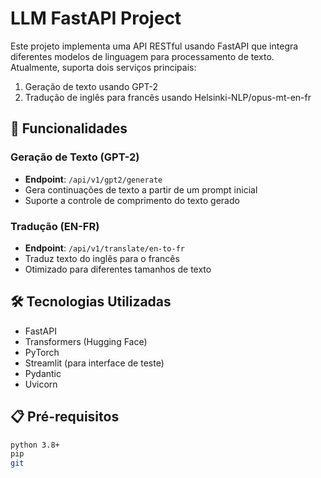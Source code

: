 # LLM FastAPI Project

Este projeto implementa uma API RESTful usando FastAPI que integra diferentes modelos de linguagem para processamento de texto. Atualmente, suporta dois serviços principais:

1. Geração de texto usando GPT-2
2. Tradução de inglês para francês usando Helsinki-NLP/opus-mt-en-fr

## 🚀 Funcionalidades

### Geração de Texto (GPT-2)
- **Endpoint**: `/api/v1/gpt2/generate`
- Gera continuações de texto a partir de um prompt inicial
- Suporte a controle de comprimento do texto gerado

### Tradução (EN-FR)
- **Endpoint**: `/api/v1/translate/en-to-fr`
- Traduz texto do inglês para o francês
- Otimizado para diferentes tamanhos de texto

## 🛠️ Tecnologias Utilizadas

- FastAPI
- Transformers (Hugging Face)
- PyTorch
- Streamlit (para interface de teste)
- Pydantic
- Uvicorn

## 📋 Pré-requisitos

```bash
python 3.8+
pip
git
